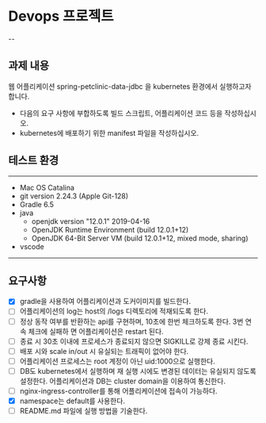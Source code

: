 # Devops 프로젝트
--
## 과제 내용
웹 어플리케이션 spring-petclinic-data-jdbc 을 kubernetes 환경에서 실행하고자 합니다.
- 다음의 요구 사항에 부합하도록 빌드 스크립트, 어플리케이션 코드 등을
작성하십시오.
- kubernetes에 배포하기 위한 manifest 파일을 작성하십시오.

## 테스트 환경
---
- Mac OS Catalina
- git version 2.24.3 (Apple Git-128)
- Gradle 6.5
- java
  - openjdk version "12.0.1" 2019-04-16
  - OpenJDK Runtime Environment (build 12.0.1+12)
  - OpenJDK 64-Bit Server VM (build 12.0.1+12, mixed mode, sharing)
- vscode 
---

## 요구사항
- [x] gradle을 사용하여 어플리케이션과 도커이미지를 빌드한다.
- [ ] 어플리케이션의 log는 host의 /logs 디렉토리에 적재되도록 한다.
- [ ] 정상 동작 여부를 반환하는 api를 구현하며, 10초에 한번 체크하도록 한다. 3번 연속 체크에 실패하 면 어플리케이션은 restart 된다.
- [ ] 종료 시 30초 이내에 프로세스가 종료되지 않으면 SIGKILL로 강제 종료 시킨다.
- [ ] 배포 시와 scale in/out 시 유실되는 트래픽이 없어야 한다.
- [ ] 어플리케이션 프로세스는 root 계정이 아닌 uid:1000으로 실행한다.
- [ ] DB도 kubernetes에서 실행하며 재 실행 시에도 변경된 데이터는 유실되지 않도록 설정한다. 어플리케이션과 DB는 cluster domain을 이용하여 통신한다.
- [ ] nginx-ingress-controller를 통해 어플리케이션에 접속이 가능하다.
- [x] namespace는 default를 사용한다.
- [ ] README.md 파일에 실행 방법을 기술한다.